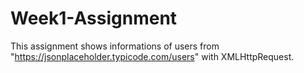 # Week1-Assignment
This assignment shows informations of users from "https://jsonplaceholder.typicode.com/users" with XMLHttpRequest.
